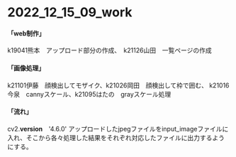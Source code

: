 # 2022_12_15_09_work

#### 「web制作」
k19041熊本　アップロード部分の作成、　k21126山田　一覧ページの作成
#### 「画像処理」
k21101伊藤　顔検出してモザイク、k21026岡田　顔検出して枠で囲む、
k21016今泉　cannyスケール、k21095はたの　grayスケール処理

#### 「流れ」
 cv2.__version__　'4.6.0'
アップロードしたjpegファイルをinput_imageファイルに入れ、そこから各々処理した結果をそれぞれ対応したファイルに出力するようにする。
